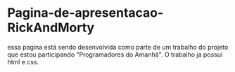# Pagina-de-apresentacao-RickAndMorty

essa pagina está sendo desenvolvida como parte de um trabalho do projeto que estou participando "Programadores do Amanhã". O trabalho ja possui html e css.

<img src="">
